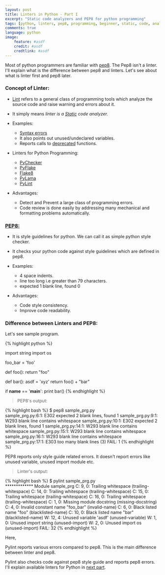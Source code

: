 ```yaml
---
layout: post
title: Linters in Python - Part I
excerpt: "Static code analyzers and PEP8 for python programming"
tags: [python, linters, pep8, programming, beginner, static, code, analyzer]
comments: true
language: python
image:
    feature: #asdf
    credit: #asdf
    credtlink: #asdf
---
```


Most of python programmers are familiar with [pep8](https://www.python.org/dev/peps/pep-0008/).
The Pep8 isn't a linter. I'll explain what is the difference between pep8 and linters.
Let's see about what is linter first and pep8 later.

### Concept of Linter:

*  [Lint](http://en.wikipedia.org/wiki/Lint_%28software%29) refers to a general class of programming tools which
analyze the source code and raise warning and errors about it.
*  It simply means *linter is a [Static](http://en.wikipedia.org/wiki/Static_program_analysis) code analyzer.*
*  Examples:
   *  [Syntax errors](https://docs.python.org/2/tutorial/errors.html)
   *  It also points out unused/undeclared variables.
   *  Reports calls to [deprecated](http://en.wikipedia.org/wiki/Deprecation) functions.

*  Linters for Python Programming:
   *  [PyChecker](http://pychecker.sourceforge.net/)
   *  [PyFlake](https://pypi.python.org/pypi/pyflakes)
   *  [Flake8](https://pypi.python.org/pypi/flake8)
   *  [PyLama](https://github.com/klen/pylama)
   *  [PyLint](http://www.pylint.org/)

*  Advantages:
   *  Detect and Prevent a large class of programming errors.
   *  Code review is done easily by addressing many mechanical and formatting problems automatically.

### [PEP8:](https://www.python.org/dev/peps/pep-0008/)

*  It is style guidelines for python. We can call it as simple python style checker.
*  It checks your python code against style guidelines which are defined in pep8.
*  Examples:
   *  4 space indents.
   *  line too long i.e greater than 79 characters.
   *  expected 1 blank line, found 0

*  Advantages:
   * Code style consistency.
   * Improve code readability.

### Difference between Linters and PEP8:

Let's see sample program.

{% highlight python %}

import string
import os



foo_bar = 'foo'

def foo():
    return "foo"
  
def bar():
    asdf = 'xyz'
    return foo() + "bar"
     

if __name__ == '__main__':
    print bar()
{% endhighlight %}

> PEP8's output:

{% highlight bash %}
$ pep8 sample_prg.py                                   
sample_prg.py:6:1: E302 expected 2 blank lines, found 1
sample_prg.py:9:1: W293 blank line contains whitespace
sample_prg.py:10:1: E302 expected 2 blank lines, found 1
sample_prg.py:14:1: W293 blank line contains whitespace
sample_prg.py:15:1: W293 blank line contains whitespace
sample_prg.py:16:1: W293 blank line contains whitespace
sample_prg.py:17:1: E303 too many blank lines (3)
FAIL: 1
{% endhighlight %}

PEP8 reports only style guide related errors.
It doesn't report errors like unused variable, unused import module etc.

> Linter's output:

{% highlight bash %}
$ pylint sample_prg.py                            
************* Module sample_prg
C:  9, 0: Trailing whitespace (trailing-whitespace)
C: 14, 0: Trailing whitespace (trailing-whitespace)
C: 15, 0: Trailing whitespace (trailing-whitespace)
C: 16, 0: Trailing whitespace (trailing-whitespace)
C:  1, 0: Missing module docstring (missing-docstring)
C:  4, 0: Invalid constant name "foo_bar" (invalid-name)
C:  6, 0: Black listed name "foo" (blacklisted-name)
C: 10, 0: Black listed name "bar" (blacklisted-name)
W: 12, 4: Unused variable 'asdf' (unused-variable)
W:  1, 0: Unused import string (unused-import)
W:  2, 0: Unused import os (unused-import)
FAIL: 32
{% endhighlight %}

Here,


  Pylint reports various errors compared to pep8.
This is the main difference between linter and pep8.


Pylint also checks code against pep8 style guide and reports pep8 errors.
I'll explain available linters for Python in [next part](http://rootpy.com/Linters-in-Python:Part-II/).
